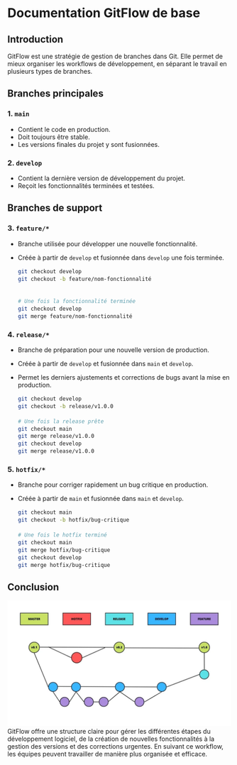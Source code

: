 # Documentation GitFlow de base

## Introduction
GitFlow est une stratégie de gestion de branches dans Git. Elle permet de mieux organiser les workflows de développement, en séparant le travail en plusieurs types de branches.

## Branches principales

### 1. `main`
- Contient le code en production.
- Doit toujours être stable.
- Les versions finales du projet y sont fusionnées.

### 2. `develop`
- Contient la dernière version de développement du projet.
- Reçoit les fonctionnalités terminées et testées.

## Branches de support

### 3. `feature/*`
- Branche utilisée pour développer une nouvelle fonctionnalité.
- Créée à partir de `develop` et fusionnée dans `develop` une fois terminée.
  
  ```bash
  git checkout develop
  git checkout -b feature/nom-fonctionnalité


  # Une fois la fonctionnalité terminée
  git checkout develop
  git merge feature/nom-fonctionnalité
  ```

### 4. `release/*`
- Branche de préparation pour une nouvelle version de production.
- Créée à partir de `develop` et fusionnée dans `main` et `develop`.
- Permet les derniers ajustements et corrections de bugs avant la mise en production.

  ```bash
  git checkout develop
  git checkout -b release/v1.0.0

  # Une fois la release prête
  git checkout main
  git merge release/v1.0.0
  git checkout develop
  git merge release/v1.0.0
  ```

### 5. `hotfix/*`
- Branche pour corriger rapidement un bug critique en production.
- Créée à partir de `main` et fusionnée dans `main` et `develop`.

  ```bash
  git checkout main
  git checkout -b hotfix/bug-critique

  # Une fois le hotfix terminé
  git checkout main
  git merge hotfix/bug-critique
  git checkout develop
  git merge hotfix/bug-critique
  ```




## Conclusion
![GitFlow Diagram](./MASTER-1024x576.png)
GitFlow offre une structure claire pour gérer les différentes étapes du développement logiciel, de la création de nouvelles fonctionnalités à la gestion des versions et des corrections urgentes. En suivant ce workflow, les équipes peuvent travailler de manière plus organisée et efficace.

